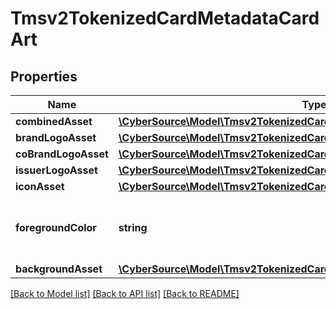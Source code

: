 # Tmsv2TokenizedCardMetadataCardArt

## Properties
Name | Type | Description | Notes
------------ | ------------- | ------------- | -------------
**combinedAsset** | [**\CyberSource\Model\Tmsv2TokenizedCardMetadataCardArtCombinedAsset**](Tmsv2TokenizedCardMetadataCardArtCombinedAsset.md) |  | [optional] 
**brandLogoAsset** | [**\CyberSource\Model\Tmsv2TokenizedCardMetadataCardArtBrandLogoAsset**](Tmsv2TokenizedCardMetadataCardArtBrandLogoAsset.md) |  | [optional] 
**coBrandLogoAsset** | [**\CyberSource\Model\Tmsv2TokenizedCardMetadataCardArtCoBrandLogoAsset**](Tmsv2TokenizedCardMetadataCardArtCoBrandLogoAsset.md) |  | [optional] 
**issuerLogoAsset** | [**\CyberSource\Model\Tmsv2TokenizedCardMetadataCardArtIssuerLogoAsset**](Tmsv2TokenizedCardMetadataCardArtIssuerLogoAsset.md) |  | [optional] 
**iconAsset** | [**\CyberSource\Model\Tmsv2TokenizedCardMetadataCardArtIconAsset**](Tmsv2TokenizedCardMetadataCardArtIconAsset.md) |  | [optional] 
**foregroundColor** | **string** | The foreground color of the brand logo asset. | [optional] 
**backgroundAsset** | [**\CyberSource\Model\Tmsv2TokenizedCardMetadataCardArtBackgroundAsset**](Tmsv2TokenizedCardMetadataCardArtBackgroundAsset.md) |  | [optional] 

[[Back to Model list]](../README.md#documentation-for-models) [[Back to API list]](../README.md#documentation-for-api-endpoints) [[Back to README]](../README.md)


